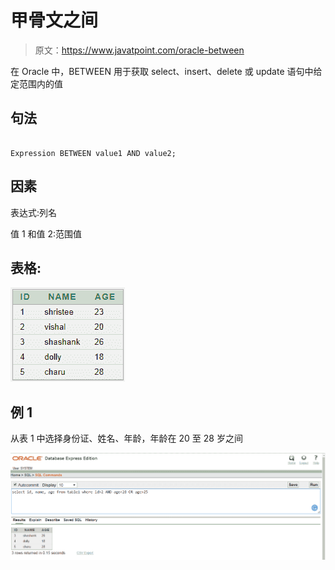 # 甲骨文之间

> 原文：<https://www.javatpoint.com/oracle-between>

在 Oracle 中，BETWEEN 用于获取 select、insert、delete 或 update 语句中给定范围内的值

## 句法

```

Expression BETWEEN value1 AND value2;

```

## 因素

表达式:列名

值 1 和值 2:范围值

## 表格:

![ORACLE BETWEEN](img/b5b8038fa6f2ce843c1ed515636277d2.png)

## 例 1

从表 1 中选择身份证、姓名、年龄，年龄在 20 至 28 岁之间

![ORACLE BETWEEN](img/76b1f34be72b29204bc0cce64ef653d1.png)